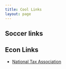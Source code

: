```yaml
---
title: Cool Links
layout: page
---
```


## Soccer links

## Econ Links
- [National Tax Association](https://ntanet.org) 

